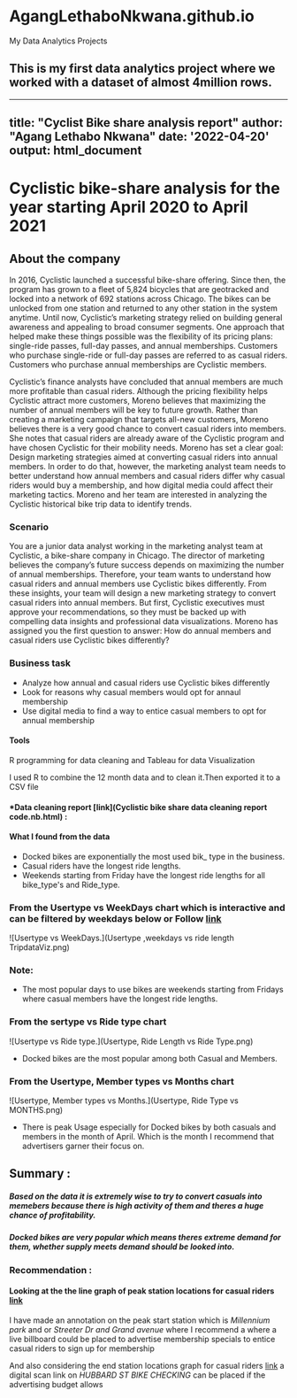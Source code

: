 # AgangLethaboNkwana.github.io
My Data Analytics Projects

## This is my first data analytics project where we worked with a dataset of almost 4million rows.

---
title: "Cyclist Bike share analysis report"
author: "Agang Lethabo Nkwana"
date: '2022-04-20'
output: html_document
---
# Cyclistic bike-share analysis for the year starting April 2020 to April 2021

## About the company

In 2016, Cyclistic launched a successful bike-share offering. Since then, the program has grown to a fleet of 5,824 bicycles that are geotracked and locked into a network of 692 stations across Chicago. The bikes can be unlocked from one station and returned to any other station in the system anytime.
Until now, Cyclistic’s marketing strategy relied on building general awareness and appealing to broad consumer segments. One approach that helped make these things possible was the flexibility of its pricing plans: single-ride passes, full-day passes, and annual memberships. Customers who purchase single-ride or full-day passes are referred to as casual riders. Customers who purchase annual memberships are Cyclistic members.

Cyclistic’s finance analysts have concluded that annual members are much more profitable than casual riders. Although the pricing flexibility helps Cyclistic attract more customers, Moreno believes that maximizing the number of annual members will be key to future growth. Rather than creating a marketing campaign that targets all-new customers, Moreno believes there is a very good chance to convert casual riders into members. She notes that casual riders are already aware of the Cyclistic program and have chosen Cyclistic for their mobility needs.
Moreno has set a clear goal: Design marketing strategies aimed at converting casual riders into annual members. In order to do that, however, the marketing analyst team needs to better understand how annual members and casual riders differ why casual riders would buy a membership, and how digital media could affect their marketing tactics. Moreno and her team are interested in analyzing the Cyclistic historical bike trip data to identify trends.

### Scenario

You are a junior data analyst working in the marketing analyst team at Cyclistic, a bike-share company in Chicago. The director of marketing believes the company’s future success depends on maximizing the number of annual memberships. Therefore, your team wants to understand how casual riders and annual members use Cyclistic bikes differently. From these insights, your team will design a new marketing strategy to convert casual riders into annual members. But first, Cyclistic executives must approve your recommendations, so they must be backed up with compelling data insights and professional data visualizations.
Moreno has assigned you the first question to answer: How do annual members and casual riders use Cyclistic bikes differently?

### Business task

* Analyze how annual and casual riders use Cyclistic bikes differently
* Look for reasons why casual members would opt for annaul membership
* Use digital media to find a way to entice casual members to opt for annual membership

#### Tools
R programming for data cleaning and Tableau for data Visualization

I used R to combine the 12 month data and to clean it.Then exported it to a CSV file

#### *Data cleaning report [link](Cyclistic bike share data cleaning report code.nb.html) :

#### What I found from the data
* Docked bikes are exponentially the most used bik_ type in the business.
* Casual riders have the longest ride lengths.
* Weekends starting from Friday have the longest ride lengths for all bike_type's and Ride_type.

### From the Usertype vs WeekDays chart which is interactive and can be filtered by weekdays below or Follow [link](https://public.tableau.com/shared/GJ54XMKCH?:display_count=n&:origin=viz_share_link)
![Usertype vs WeekDays.](Usertype ,weekdays vs ride length TripdataViz.png)

### Note:
* The most popular days to use bikes are weekends starting from Fridays where casual members have the longest ride lengths.

### From the sertype vs Ride type chart

![Usertype vs Ride type.](Usertype, Ride Length vs Ride Type.png)

* Docked bikes are the most popular among both Casual and Members.

### From the Usertype, Member types vs Months chart

![Usertype, Member types vs Months.](Usertype, Ride Type vs MONTHS.png)

* There is peak Usage especially for Docked bikes by both casuals and members in the month of April. Which is the month I recommend that advertisers garner their focus on.

## Summary :

##### Based on the data it is extremely wise to try to convert casuals into memebers because there is high activity of them and theres a huge chance of profitability.
##### Docked bikes are very popular which means theres extreme demand for them, whether supply meets demand should be looked into.

### Recommendation :

#### Looking at the the  line graph of peak station locations for casual riders [link](https://public.tableau.com/shared/2JFG27FFT?:display_count=n&:origin=viz_share_link) 

I have made an annotation on the peak start station which is *Millennium park* and or *Streeter Dr and Grand avenue* where I recommend a where a live billboard could be placed to advertise membership specials to entice casual riders to sign up for membership

And also considering the end station locations graph for casual riders [link](https://public.tableau.com/shared/7W3MX7P42?:display_count=n&:origin=viz_share_link) a digital scan link on *HUBBARD ST BIKE CHECKING* can be placed if the advertising budget allows
